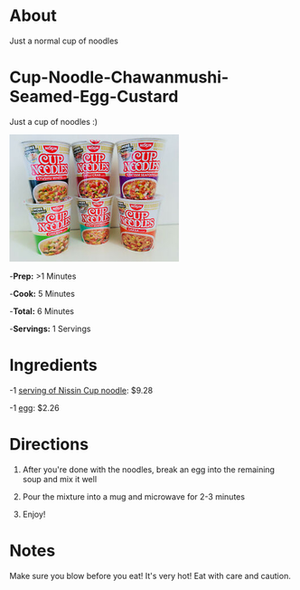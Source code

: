 # About

Just a normal cup of noodles

# Cup-Noodle-Chawanmushi-Seamed-Egg-Custard
Just a cup of noodles :)

![Cup Noodle Chawanmushi Seamed Egg Custard](./Nissin-Cup-Noodles.jpg)

-**Prep:** >1 Minutes

-**Cook:** 5 Minutes

-**Total:** 6 Minutes

-**Servings:** 1 Servings

# Ingredients

-1 [serving of Nissin Cup noodle](https://www.google.com/aclk?sa=L&ai=DChcSEwjp--bCjOzkAhVR3IYKHRrPBbcYABABGgJ2dQ&sig=AOD64_1v_kXL2ubYniCyy5t7xZF8uGNsXw&ctype=5&q=&ved=0ahUKEwiNg93CjOzkAhWhrVkKHTXID5IQwg8INw&adurl=): $9.28

-1 [egg](https://www.googleadservices.com/pagead/aclk?sa=L&ai=DChcSEwjV8KfvjOzkAhUWpLMKHf49D8oYABATGgJxbg&ohost=www.google.com&cid=CAESEeD2uKa4E0BmhVBf-Qi7uMPq&sig=AOD64_0Zl6gcEahPD7f3YHmJaY4yYj1g2w&ctype=46&q=&ved=0ahUKEwiY-Z7vjOzkAhUnh-AKHXk6A-EQ9aACCGQ&adurl=): $2.26

# Directions

1) After you're done with the noodles, break an egg into the remaining soup and mix it well

2) Pour the mixture into a mug and microwave for 2-3 minutes

3) Enjoy!

# Notes

Make sure you blow before you eat! It's very hot! Eat with care and caution.
